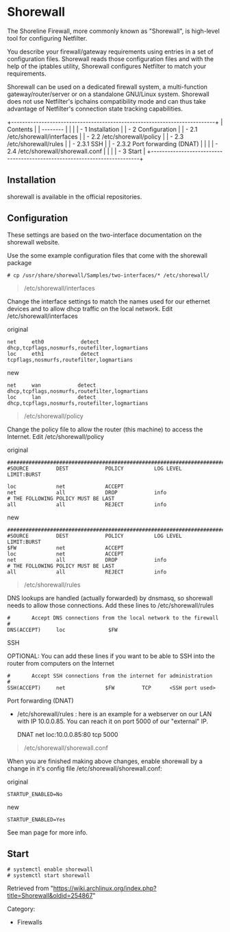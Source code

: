 Shorewall
=========

The Shoreline Firewall, more commonly known as "Shorewall", is
high-level tool for configuring Netfilter.

You describe your firewall/gateway requirements using entries in a set
of configuration files. Shorewall reads those configuration files and
with the help of the iptables utility, Shorewall configures Netfilter to
match your requirements.

Shorewall can be used on a dedicated firewall system, a multi-function
gateway/router/server or on a standalone GNU/Linux system. Shorewall
does not use Netfilter's ipchains compatibility mode and can thus take
advantage of Netfilter's connection state tracking capabilities.

+--------------------------------------------------------------------------+
| Contents                                                                 |
| --------                                                                 |
|                                                                          |
| -   1 Installation                                                       |
| -   2 Configuration                                                      |
|     -   2.1 /etc/shorewall/interfaces                                    |
|     -   2.2 /etc/shorewall/policy                                        |
|     -   2.3 /etc/shorewall/rules                                         |
|         -   2.3.1 SSH                                                    |
|         -   2.3.2 Port forwarding (DNAT)                                 |
|                                                                          |
|     -   2.4 /etc/shorewall/shorewall.conf                                |
|                                                                          |
| -   3 Start                                                              |
+--------------------------------------------------------------------------+

Installation
------------

shorewall is available in the official repositories.

Configuration
-------------

These settings are based on the two-interface documentation on the
shorewall website.

Use the some example configuration files that come with the shorewall
package

    # cp /usr/share/shorewall/Samples/two-interfaces/* /etc/shorewall/

> /etc/shorewall/interfaces

Change the interface settings to match the names used for our ethernet
devices and to allow dhcp traffic on the local network. Edit
/etc/shorewall/interfaces

original

    net     eth0            detect          dhcp,tcpflags,nosmurfs,routefilter,logmartians
    loc     eth1            detect          tcpflags,nosmurfs,routefilter,logmartians

new

    net     wan            detect          dhcp,tcpflags,nosmurfs,routefilter,logmartians
    loc     lan            detect          dhcp,tcpflags,nosmurfs,routefilter,logmartians

> /etc/shorewall/policy

Change the policy file to allow the router (this machine) to access the
Internet. Edit /etc/shorewall/policy

original

    ###############################################################################
    #SOURCE         DEST            POLICY          LOG LEVEL       LIMIT:BURST

    loc             net             ACCEPT
    net             all             DROP            info
    # THE FOLLOWING POLICY MUST BE LAST
    all             all             REJECT          info

new

    ###############################################################################
    #SOURCE         DEST            POLICY          LOG LEVEL       LIMIT:BURST
    $FW             net             ACCEPT
    loc             net             ACCEPT
    net             all             DROP            info
    # THE FOLLOWING POLICY MUST BE LAST
    all             all             REJECT          info

> /etc/shorewall/rules

DNS lookups are handled (actually forwarded) by dnsmasq, so shorewall
needs to allow those connections. Add these lines to
/etc/shorewall/rules

    #       Accept DNS connections from the local network to the firewall
    #
    DNS(ACCEPT)     loc              $FW

SSH

OPTIONAL: You can add these lines if you want to be able to SSH into the
router from computers on the Internet

    #       Accept SSH connections from the internet for administration
    #
    SSH(ACCEPT)     net             $FW         TCP      <SSH port used>

Port forwarding (DNAT)

-   /etc/shorewall/rules : here is an example for a webserver on our LAN
    with IP 10.0.0.85. You can reach it on port 5000 of our "external"
    IP.

    DNAT        net        loc:10.0.0.85:80        tcp        5000

> /etc/shorewall/shorewall.conf

When you are finished making above changes, enable shorewall by a change
in it's config file /etc/shorewall/shorewall.conf:

original

    STARTUP_ENABLED=No

new

    STARTUP_ENABLED=Yes

See man page for more info.

Start
-----

    # systemctl enable shorewall
    # systemctl start shorewall

Retrieved from
"https://wiki.archlinux.org/index.php?title=Shorewall&oldid=254867"

Category:

-   Firewalls
